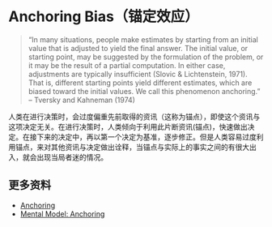 # Anchoring Bias（锚定效应）

> “In many situations, people make estimates by starting from an initial value that is adjusted to yield the final answer. The initial value, or starting point, may be suggested by the formulation of the problem, or it may be the result of a partial computation. In either case, adjustments are typically insufficient (Slovic & Lichtenstein, 1971). That is, different starting points yield different estimates, which are biased toward the initial values. We call this phenomenon anchoring.” – Tversky and Kahneman (1974)

人类在进行决策时，会过度偏重先前取得的资讯（这称为锚点），即使这个资讯与这项决定无关。在进行决策时，人类倾向于利用此片断资讯(锚点)，快速做出决定。在接下来的决定中，再以第一个决定为基准，逐步修正。但是人类容易过度利用锚点，来对其他资讯与决定做出诠释，当锚点与实际上的事实之间的有很大出入，就会出现当局者迷的情况。

## 更多资料

- [Anchoring](https://en.wikipedia.org/wiki/Anchoring)
- [Mental Model: Anchoring](https://fs.blog/2009/08/mental-model-anchoring/)
